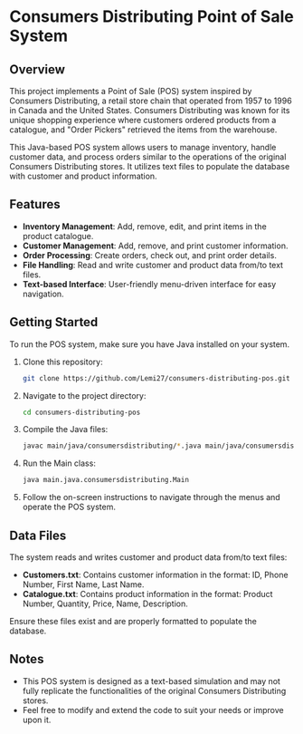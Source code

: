# Consumers Distributing Point of Sale System

## Overview

This project implements a Point of Sale (POS) system inspired by Consumers Distributing, a retail store chain that operated from 1957 to 1996 in Canada and the United States. Consumers Distributing was known for its unique shopping experience where customers ordered products from a catalogue, and "Order Pickers" retrieved the items from the warehouse.

This Java-based POS system allows users to manage inventory, handle customer data, and process orders similar to the operations of the original Consumers Distributing stores. It utilizes text files to populate the database with customer and product information.

## Features

- **Inventory Management**: Add, remove, edit, and print items in the product catalogue.
- **Customer Management**: Add, remove, and print customer information.
- **Order Processing**: Create orders, check out, and print order details.
- **File Handling**: Read and write customer and product data from/to text files.
- **Text-based Interface**: User-friendly menu-driven interface for easy navigation.

## Getting Started

To run the POS system, make sure you have Java installed on your system.

1. Clone this repository:

    ```bash
    git clone https://github.com/Lemi27/consumers-distributing-pos.git
    ```

2. Navigate to the project directory:

    ```bash
    cd consumers-distributing-pos
    ```

3. Compile the Java files:

    ```bash
    javac main/java/consumersdistributing/*.java main/java/consumersdistributing/menus/*.java main/java/consumersdistributing/inventory/*.java main/java/consumersdistributing/customer/*.java main/java/consumersdistributing/pos/*.java main/java/consumersdistributing/utilities/*.java
    ```

4. Run the Main class:

    ```bash
    java main.java.consumersdistributing.Main
    ```

5. Follow the on-screen instructions to navigate through the menus and operate the POS system.

## Data Files

The system reads and writes customer and product data from/to text files:

- **Customers.txt**: Contains customer information in the format: ID, Phone Number, First Name, Last Name.
- **Catalogue.txt**: Contains product information in the format: Product Number, Quantity, Price, Name, Description.

Ensure these files exist and are properly formatted to populate the database.

## Notes

- This POS system is designed as a text-based simulation and may not fully replicate the functionalities of the original Consumers Distributing stores.
- Feel free to modify and extend the code to suit your needs or improve upon it.
